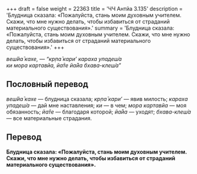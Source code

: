 +++
draft = false
weight = 22363
title = 'ЧЧ Антйа 3.135'
description = 'Блудница сказала: «Пожалуйста, стань моим духовным учителем. Скажи, что мне нужно делать, чтобы избавиться от страданий материального существования».'
summary = 'Блудница сказала: «Пожалуйста, стань моим духовным учителем. Скажи, что мне нужно делать, чтобы избавиться от страданий материального существования».'
+++

_веш́йа̄ кахе, — “кр̣па̄ кари’ караха упадеш́а  
ки мора картавйа, йа̄те йа̄йа бхава-клеш́а”_

## Пословный перевод

_веш́йа̄_ _кахе_ — блудница сказала; _кр̣па̄_ _кари’_ — явив милость; _караха_ _упадеш́а_ — дай мне наставления; _ки_ — в чем; _мора_ _картавйа_ — моя обязанность; _йа̄те_ — благодаря которой; _йа̄йа_ — уходят; _бхава_\-_клеш́а_ — все материальные страдания.

## Перевод

**Блудница сказала: «Пожалуйста, стань моим духовным учителем. Скажи, что мне нужно делать, чтобы избавиться от страданий материального существования».**
